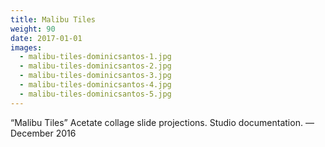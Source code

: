 ```yaml
---
title: Malibu Tiles
weight: 90
date: 2017-01-01
images:
  - malibu-tiles-dominicsantos-1.jpg
  - malibu-tiles-dominicsantos-2.jpg
  - malibu-tiles-dominicsantos-3.jpg
  - malibu-tiles-dominicsantos-4.jpg
  - malibu-tiles-dominicsantos-5.jpg
---
```

“Malibu Tiles” Acetate collage slide projections. Studio documentation. — December 2016